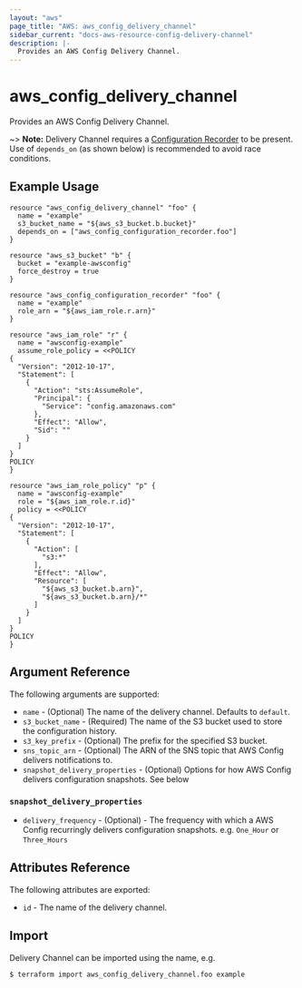 ```yaml
---
layout: "aws"
page_title: "AWS: aws_config_delivery_channel"
sidebar_current: "docs-aws-resource-config-delivery-channel"
description: |-
  Provides an AWS Config Delivery Channel.
---
```


# aws\_config\_delivery\_channel

Provides an AWS Config Delivery Channel.

~> **Note:** Delivery Channel requires a [Configuration Recorder](/docs/providers/aws/r/config_configuration_recorder.html) to be present. Use of `depends_on` (as shown below) is recommended to avoid race conditions.

## Example Usage

```
resource "aws_config_delivery_channel" "foo" {
  name = "example"
  s3_bucket_name = "${aws_s3_bucket.b.bucket}"
  depends_on = ["aws_config_configuration_recorder.foo"]
}

resource "aws_s3_bucket" "b" {
  bucket = "example-awsconfig"
  force_destroy = true
}

resource "aws_config_configuration_recorder" "foo" {
  name = "example"
  role_arn = "${aws_iam_role.r.arn}"
}

resource "aws_iam_role" "r" {
  name = "awsconfig-example"
  assume_role_policy = <<POLICY
{
  "Version": "2012-10-17",
  "Statement": [
    {
      "Action": "sts:AssumeRole",
      "Principal": {
        "Service": "config.amazonaws.com"
      },
      "Effect": "Allow",
      "Sid": ""
    }
  ]
}
POLICY
}

resource "aws_iam_role_policy" "p" {
  name = "awsconfig-example"
  role = "${aws_iam_role.r.id}"
  policy = <<POLICY
{
  "Version": "2012-10-17",
  "Statement": [
    {
      "Action": [
        "s3:*"
      ],
      "Effect": "Allow",
      "Resource": [
        "${aws_s3_bucket.b.arn}",
        "${aws_s3_bucket.b.arn}/*"
      ]
    }
  ]
}
POLICY
}
```

## Argument Reference

The following arguments are supported:

* `name` - (Optional) The name of the delivery channel. Defaults to `default`.
* `s3_bucket_name` - (Required) The name of the S3 bucket used to store the configuration history.
* `s3_key_prefix` - (Optional) The prefix for the specified S3 bucket.
* `sns_topic_arn` - (Optional) The ARN of the SNS topic that AWS Config delivers notifications to.
* `snapshot_delivery_properties` - (Optional) Options for how AWS Config delivers configuration snapshots. See below

### `snapshot_delivery_properties`

* `delivery_frequency` - (Optional) - The frequency with which a AWS Config recurringly delivers configuration snapshots.
	e.g. `One_Hour` or `Three_Hours`

## Attributes Reference

The following attributes are exported:

* `id` - The name of the delivery channel.

## Import

Delivery Channel can be imported using the name, e.g. 

```
$ terraform import aws_config_delivery_channel.foo example
```
